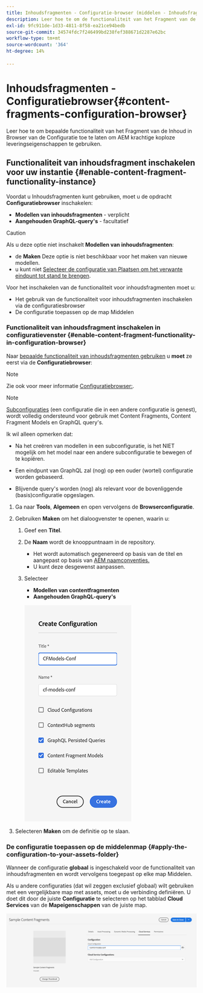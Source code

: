 ```yaml
---
title: Inhoudsfragmenten - Configuratie-browser (middelen - Inhoudsfragmenten)
description: Leer hoe te om de functionaliteit van het Fragment van de Inhoud in Browser van de Configuratie toe te laten.
exl-id: 9fc911de-1d33-4811-8f58-ea21ce94bedb
source-git-commit: 34574fdc7f246499bd238fef388671d2287e62bc
workflow-type: tm+mt
source-wordcount: '364'
ht-degree: 14%

---
```


# Inhoudsfragmenten - Configuratiebrowser{#content-fragments-configuration-browser}

Leer hoe te om bepaalde functionaliteit van het Fragment van de Inhoud in Browser van de Configuratie toe te laten om AEM krachtige koploze leveringseigenschappen te gebruiken.

## Functionaliteit van inhoudsfragment inschakelen voor uw instantie {#enable-content-fragment-functionality-instance}

Voordat u Inhoudsfragmenten kunt gebruiken, moet u de opdracht **Configuratiebrowser** inschakelen:

* **Modellen van inhoudsfragmenten** - verplicht
* **Aangehouden GraphQL-query&#39;s** - facultatief

>[!CAUTION]
>
>Als u deze optie niet inschakelt **Modellen van inhoudsfragmenten**:
>
>* de **Maken** Deze optie is niet beschikbaar voor het maken van nieuwe modellen.
>* u kunt niet [Selecteer de configuratie van Plaatsen om het verwante eindpunt tot stand te brengen](/help/headless/graphql-api/graphql-endpoint.md).


Voor het inschakelen van de functionaliteit voor inhoudsfragmenten moet u:

* Het gebruik van de functionaliteit voor inhoudsfragmenten inschakelen via de configuratiesbrowser
* De configuratie toepassen op de map Middelen

### Functionaliteit van inhoudsfragment inschakelen in configuratievenster {#enable-content-fragment-functionality-in-configuration-browser}

Naar [bepaalde functionaliteit van inhoudsfragmenten gebruiken](#creating-a-content-fragment-model) u **moet** ze eerst via de **Configuratiebrowser**:

>[!NOTE]
>
>Zie ook voor meer informatie [Configuratiebrowser:](/help/implementing/developing/introduction/configurations.md#using-configuration-browser).

>[!NOTE]
>
>[Subconfiguraties](/help/implementing/developing/introduction/configurations.md#configuration-resolution) (een configuratie die in een andere configuratie is genest), wordt volledig ondersteund voor gebruik met Content Fragments, Content Fragment Models en GraphQL query&#39;s.
>
>Ik wil alleen opmerken dat:
>
>
>* Na het creëren van modellen in een subconfiguratie, is het NIET mogelijk om het model naar een andere subconfiguratie te bewegen of te kopiëren.
>
>* Een eindpunt van GraphQL zal (nog) op een ouder (wortel) configuratie worden gebaseerd.
>
>* Blijvende query&#39;s worden (nog) als relevant voor de bovenliggende (basis)configuratie opgeslagen.



1. Ga naar **Tools**, **Algemeen** en open vervolgens de **Browserconfiguratie**.

1. Gebruiken **Maken** om het dialoogvenster te openen, waarin u:

   1. Geef een **Titel**.
   1. De **Naam** wordt de knooppuntnaam in de repository.
      * Het wordt automatisch gegenereerd op basis van de titel en aangepast op basis van [AEM naamconventies.](/help/implementing/developing/introduction/naming-conventions.md)
      * U kunt deze desgewenst aanpassen.
   1. Selecteer
      * **Modellen van contentfragmenten**
      * **Aangehouden GraphQL-query&#39;s**

      ![Configuratie definiëren](assets/cfm-conf-01.png)


1. Selecteren **Maken** om de definitie op te slaan.

<!-- 1. Select the location appropriate to your website. -->

### De configuratie toepassen op de middelenmap {#apply-the-configuration-to-your-assets-folder}

Wanneer de configuratie **globaal** is ingeschakeld voor de functionaliteit van inhoudsfragmenten en wordt vervolgens toegepast op elke map Middelen.

Als u andere configuraties (dat wil zeggen exclusief globaal) wilt gebruiken met een vergelijkbare map met assets, moet u de verbinding definiëren. U doet dit door de juiste **Configuratie** te selecteren op het tabblad **Cloud Services** van de **Mapeigenschappen** van de juiste map.

![Configuratie toepassen](assets/cfm-conf-02.png)

